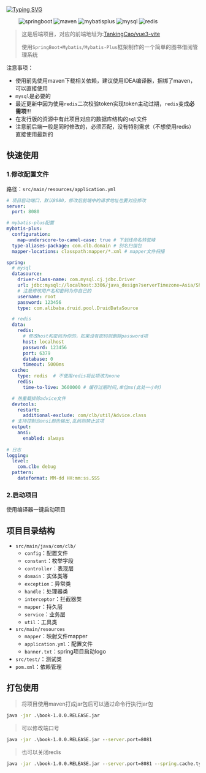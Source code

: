 [![Typing SVG](https://readme-typing-svg.herokuapp.com?font=cascadia+code&size=38&duration=3500&pause=1000&color=00ADFF&center=true&vCenter=true&random=false&width=1000&height=100&lines=Book+lending+management+system;图书借阅管理系统)](https://git.io/typing-svg)

&emsp;&emsp;
![springboot](https://img.shields.io/badge/springboot-v3.0.9-%236DB33F?style=flat&logo=springboot&logoColor=white)
![maven](https://img.shields.io/badge/Maven-v3.9.5-blue?style=flat&logo=apachemaven&logoColor=red)
![mybatisplus](https://img.shields.io/badge/MybatisPlus-v3.5.3.1-red?style=flat)
![mysql](https://img.shields.io/badge/MySQL-v8.2.0-blue?style=flat&logo=mysql&logoColor=blue)
![redis](https://img.shields.io/badge/Redis-v7.0.12-red?style=flat&logo=redis&logoColor=%23DC382D)

> 这是后端项目，对应的前端地址为:[TankingCao/vue3-vite](https://github.com/TankingCao/vue3-vite)
> 
> 使用`SpringBoot+Mybatis/Mybatis-Plus`框架制作的一个简单的图书借阅管理系统

注意事项：

- 使用前先使用maven下载相关依赖，建议使用IDEA编译器，捆绑了maven，可以直接使用
- `mysql`是必要的
- 最近更新中因为使用`redis`二次校验token实现token主动过期，`redis`变成**必需项**!!!
- 在发行版的资源中有此项目对应的数据库结构的`sql`文件
- 注意前后端一般是同时修改的，必须匹配，没有特别需求（不想使用redis）直接使用最新的

## 快速使用

### 1.修改配置文件

路径：`src/main/resources/application.yml`

```yml
# 项目启动端口，默认8080，修改后前端中的请求地址也要对应修改
server:
  port: 8080

# mybatis-plus配置
mybatis-plus:
  configuration:
    map-underscore-to-camel-case: true # 下划线命名转驼峰
  type-aliases-package: com.clb.domain # 别名扫描包
  mapper-locations: classpath:mapper/*.xml # mapper文件扫描

spring:
  # mysql
  datasource:
    driver-class-name: com.mysql.cj.jdbc.Driver
    url: jdbc:mysql://localhost:3306/java_design?serverTimezone=Asia/Shanghai
    # 注意修改用户名和密码为你自己的
    username: root
    password: 123456
    type: com.alibaba.druid.pool.DruidDataSource

  # redis
  data:
    redis:
      # 修改host和密码为你的，如果没有密码则删除password项
      host: localhost
      password: 123456
      port: 6379
      database: 0
      timeout: 5000ms
  cache:
    type: redis  # 不使用redis将此项改为none
    redis:
      time-to-live: 3600000 # 缓存过期时间,单位ms(此处一小时)

  # 热重载排除advice文件
  devtools:
    restart:
      additional-exclude: com/clb/util/Advice.class
  # 支持控制台ansi颜色输出,乱码则禁止这项
  output:
    ansi:
      enabled: always
      
# 日志
logging:
  level:
    com.clb: debug
  pattern:
    dateformat: MM-dd HH:mm:ss.SSS

```

### 2.启动项目

使用编译器一键启动项目

## 项目目录结构

- `src/main/java/com/clb/`
  - `config`：配置文件
  - `constant`：枚举字段
  - `controller`：表现层
  - `domain`：实体类等
  - `exception`：异常类
  - `handle`：处理器类
  - `interceptor`：拦截器类
  - `mapper`：持久层
  - `service`：业务层
  - `util`：工具类
- `src/main/resources`
  - `mapper`：映射文件mapper
  - `application.yml`：配置文件
  - `banner.txt`：spring项目启动logo
- `src/test/`：测试类
- `pom.xml`：依赖管理

## 打包使用

> 将项目使用maven打成jar包后可以通过命令行执行jar包

```cmd
java -jar .\book-1.0.0.RELEASE.jar
```

> 可以修改端口号

```cmd
java -jar .\book-1.0.0.RELEASE.jar --server.port=8081
```

> 也可以关闭redis

```cmd
java -jar .\book-1.0.0.RELEASE.jar --server.port=8081 --spring.cache.type=none
```

